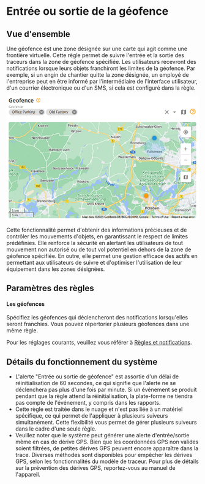# Entrée ou sortie de la géofence

## Vue d'ensemble

Une géofence est une zone désignée sur une carte qui agit comme une frontière virtuelle. Cette règle permet de suivre l'entrée et la sortie des traceurs dans la zone de géofence spécifiée. Les utilisateurs recevront des notifications lorsque leurs objets franchiront les limites de la géofence. Par exemple, si un engin de chantier quitte la zone désignée, un employé de l'entreprise peut en être informé par l'intermédiaire de l'interface utilisateur, d'un courrier électronique ou d'un SMS, si cela est configuré dans la règle.

![](../../../guide-de-litilizateur/regles-et-notifications/surveillance-des-mouvements/attachments/image-20240805-231934.png)

Cette fonctionnalité permet d'obtenir des informations précieuses et de contrôler les mouvements d'objets, en garantissant le respect de limites prédéfinies. Elle renforce la sécurité en alertant les utilisateurs de tout mouvement non autorisé ou de tout vol potentiel en dehors de la zone de géofence spécifiée. En outre, elle permet une gestion efficace des actifs en permettant aux utilisateurs de suivre et d'optimiser l'utilisation de leur équipement dans les zones désignées.

## Paramètres des règles

#### Les géofences

Spécifiez les géofences qui déclencheront des notifications lorsqu'elles seront franchies. Vous pouvez répertorier plusieurs géofences dans une même règle.

Pour les réglages courants, veuillez vous référer à [Règles et notifications](../).

## Détails du fonctionnement du système

* L'alerte "Entrée ou sortie de géofence" est assortie d'un délai de réinitialisation de 60 secondes, ce qui signifie que l'alerte ne se déclenchera pas plus d'une fois par minute. Si un événement se produit pendant que la règle attend la réinitialisation, la plate-forme ne tiendra pas compte de l'événement, y compris dans les rapports.
* Cette règle est traitée dans le nuage et n'est pas liée à un matériel spécifique, ce qui permet de l'appliquer à plusieurs suiveurs simultanément. Cette flexibilité vous permet de gérer plusieurs suiveurs dans le cadre d'une seule règle.
* Veuillez noter que le système peut générer une alerte d'entrée/sortie même en cas de dérive GPS. Bien que les coordonnées GPS non valides soient filtrées, de petites dérives GPS peuvent encore apparaître dans la trace. Diverses méthodes sont disponibles pour empêcher les dérives GPS, selon les fonctionnalités du modèle de traceur. Pour plus de détails sur la prévention des dérives GPS, reportez-vous au manuel de l'appareil.
